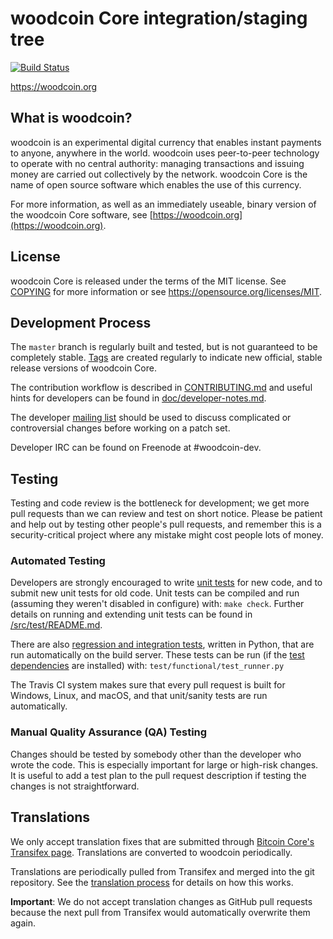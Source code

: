woodcoin Core integration/staging tree
=====================================

[![Build Status](https://travis-ci.org/woodcoin-project/woodcoin.svg?branch=master)](https://travis-ci.org/woodcoin-project/woodcoin)

https://woodcoin.org

What is woodcoin?
----------------

woodcoin is an experimental digital currency that enables instant payments to
anyone, anywhere in the world. woodcoin uses peer-to-peer technology to operate
with no central authority: managing transactions and issuing money are carried
out collectively by the network. woodcoin Core is the name of open source
software which enables the use of this currency.

For more information, as well as an immediately useable, binary version of
the woodcoin Core software, see [https://woodcoin.org](https://woodcoin.org).

License
-------

woodcoin Core is released under the terms of the MIT license. See [COPYING](COPYING) for more
information or see https://opensource.org/licenses/MIT.

Development Process
-------------------

The `master` branch is regularly built and tested, but is not guaranteed to be
completely stable. [Tags](https://github.com/woodcoin-project/woodcoin/tags) are created
regularly to indicate new official, stable release versions of woodcoin Core.

The contribution workflow is described in [CONTRIBUTING.md](CONTRIBUTING.md)
and useful hints for developers can be found in [doc/developer-notes.md](doc/developer-notes.md).

The developer [mailing list](https://groups.google.com/forum/#!forum/woodcoin-dev)
should be used to discuss complicated or controversial changes before working
on a patch set.

Developer IRC can be found on Freenode at #woodcoin-dev.

Testing
-------

Testing and code review is the bottleneck for development; we get more pull
requests than we can review and test on short notice. Please be patient and help out by testing
other people's pull requests, and remember this is a security-critical project where any mistake might cost people
lots of money.

### Automated Testing

Developers are strongly encouraged to write [unit tests](src/test/README.md) for new code, and to
submit new unit tests for old code. Unit tests can be compiled and run
(assuming they weren't disabled in configure) with: `make check`. Further details on running
and extending unit tests can be found in [/src/test/README.md](/src/test/README.md).

There are also [regression and integration tests](/test), written
in Python, that are run automatically on the build server.
These tests can be run (if the [test dependencies](/test) are installed) with: `test/functional/test_runner.py`

The Travis CI system makes sure that every pull request is built for Windows, Linux, and macOS, and that unit/sanity tests are run automatically.

### Manual Quality Assurance (QA) Testing

Changes should be tested by somebody other than the developer who wrote the
code. This is especially important for large or high-risk changes. It is useful
to add a test plan to the pull request description if testing the changes is
not straightforward.

Translations
------------

We only accept translation fixes that are submitted through [Bitcoin Core's Transifex page](https://www.transifex.com/projects/p/bitcoin/).
Translations are converted to woodcoin periodically.

Translations are periodically pulled from Transifex and merged into the git repository. See the
[translation process](doc/translation_process.md) for details on how this works.

**Important**: We do not accept translation changes as GitHub pull requests because the next
pull from Transifex would automatically overwrite them again.
